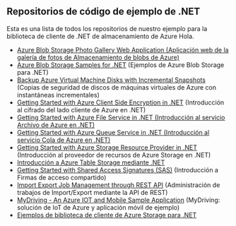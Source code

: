 ## <a name="net-sample-code-repositories"></a>Repositorios de código de ejemplo de .NET

Esta es una lista de todos los repositorios de nuestro ejemplo para la biblioteca de cliente de .NET de almacenamiento de Azure Hola.

* [Azure Blob Storage Photo Gallery Web Application (Aplicación web de la galería de fotos de Almacenamiento de blobs de Azure)](https://azure.microsoft.com/resources/samples/storage-blobs-dotnet-webapp/)
* [Azure Blob Storage Samples for .NET](https://azure.microsoft.com/resources/samples/storage-blob-dotnet-getting-started/) (Ejemplos de Azure Blob Storage para .NET)
* [Backup Azure Virtual Machine Disks with Incremental Snapshots](https://azure.microsoft.com/resources/samples/storage-blob-dotnet-back-up-with-incremental-snapshots/) (Copias de seguridad de discos de máquinas virtuales de Azure con instantáneas incrementales)
* [Getting Started with Azure Client Side Encryption in .NET](https://azure.microsoft.com/resources/samples/storage-dotnet-client-side-encryption/) (Introducción al cifrado del lado cliente de Azure en .NET)
* [Getting Started with Azure File Service in .NET (Introducción al servicio Archivo de Azure en .NET)](https://azure.microsoft.com/resources/samples/storage-file-dotnet-getting-started/)
* [Getting Started with Azure Queue Service in .NET (Introducción al servicio Cola de Azure en .NET)](https://azure.microsoft.com/resources/samples/storage-queue-dotnet-getting-started/)
* [Getting Started with Azure Storage Resource Provider in .NET](https://azure.microsoft.com/resources/samples/storage-dotnet-resource-provider-getting-started/) (Introducción al proveedor de recursos de Azure Storage en .NET)
* [Introducción a Azure Table Storage mediante .NET](https://azure.microsoft.com/resources/samples/storage-table-dotnet-getting-started/)
* [Getting Started with Shared Access Signatures (SAS)](https://azure.microsoft.com/resources/samples/storage-dotnet-sas-getting-started/) (Introducción a Firmas de acceso compartido)
* [Import Export Job Management through REST API](https://azure.microsoft.com/resources/samples/storage-dotnet-import-export-job-management/) (Administración de trabajos de Import/Export mediante la API de REST)
* [MyDriving - An Azure IOT and Mobile Sample Application](https://azure.microsoft.com/resources/samples/mydriving/) (MyDriving: solución de IoT de Azure y aplicación móvil de ejemplo)
* [Ejemplos de biblioteca de cliente de Azure Storage para .NET](https://github.com/Azure/azure-storage-net/tree/master/Samples/GettingStarted)